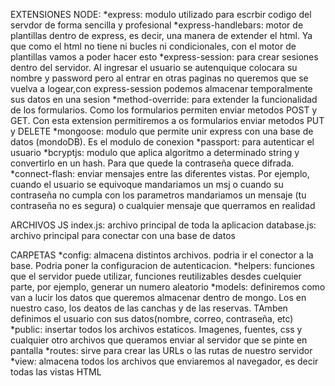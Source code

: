 EXTENSIONES NODE:
*express: modulo utilizado para escrbir codigo del servdor de forma sencilla y profesional
*express-handlebars: motor de plantillas dentro de express, es decir, una manera de extender el html. Ya que como el html no tiene ni bucles ni condicionales, con el motor de plantillas vamos a poder hacer esto
*express-session: para crear sesiones dentro del servidor. Al ingresar el usuario se autenquique colocara su nombre y password pero al entrar en otras paginas no queremos que se vuelva a logear,con express-session podemos almacenar temporalmente sus datos en una sesion
*method-override: para extender la funcionalidad de los formularios. Como los formularios permiten enviar metodos POST y GET. Con esta extension permitiremos a os formularios enviar metodos PUT y DELETE
*mongoose: modulo que permite unir express con una base de datos (mondoDB). Es el modulo de conexion
*passport: para autenticar el usuario
*bcryptjs: modulo que aplica algoritmo a determinado string y convertirlo en un hash. Para que quede la contraseña quece difrada.
*connect-flash: enviar mensajes entre las diferentes vistas. Por ejemplo, cuando el usuario se equivoque mandariamos un msj o cuando su contraseña no cumpla con los parametros mandariamos un mensaje (tu contraseña no es segura) o cualquier mensaje que querramos en realidad


ARCHIVOS JS
index.js: archivo principal de toda la aplicacion
database.js: archivo principal para conectar con una base de datos


CARPETAS
*config: almacena distintos archivos. podria ir el conector a la base. Podria poner la configuracion de autenticacion.
*helpers: funciones que el servidor puede utilizar, funciones reutilizables desdes cuelquier parte, por ejemplo, generar un numero aleatorio
*models: definiremos como van a lucir los datos que queremos almacenar dentro de mongo. Los en nuestro caso, los deatos de las canchas y de las reservas. TAmben definimos el usuario con sus datos(nombre, correo, contraseña, etc)
*public: insertar todos los archivos estaticos. Imagenes, fuentes, css y cualquier otro archivos que queramos enviar al servidor que se pinte en pantalla
*routes: sirve para crear las URLs o las rutas de nuestro servidor
*view: almacena todos los archivos que enviaremos al navegador, es decir todas las vistas HTML